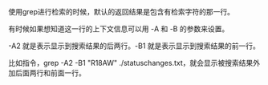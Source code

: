 使用grep进行检索的时候，默认的返回结果是包含有检索字符的那一行。

有时候如果想知道这一行的上下文信息可以用 -A 和 -B 的参数来设置。

-A2 就是表示显示到搜索结果的后两行。-B1 就是表示显示到搜索结果的前一行。

比如指令，grep -A2 -B1 "R18AW" ./statuschanges.txt，就会显示被搜索结果外加后面两行和前面一行。
